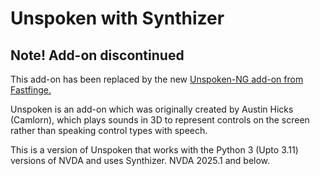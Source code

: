 # Unspoken with Synthizer
## Note! Add-on discontinued
This add-on has been replaced by the new [Unspoken-NG add-on from Fastfinge.](https://github.com/fastfinge/unspoken-ng)

Unspoken is an add-on which was originally created by Austin Hicks (Camlorn), which plays sounds in 3D to represent controls on the screen rather than speaking control types with speech.

This is a version of Unspoken that works with the Python 3 (Upto 3.11) versions of NVDA and uses Synthizer. NVDA 2025.1 and below.